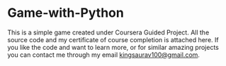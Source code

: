 # Game-with-Python

This is a simple game created under Coursera Guided Project.
All the source code and my certificate of course completion is attached here.
If you like the code and want to learn more, or for similar amazing projects you can contact me through my email kingsaurav100@gmail.com.
